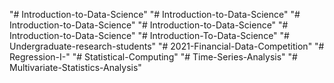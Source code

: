 "# Introduction-to-Data-Science" 
"# Introduction-to-Data-Science" 
"# Introduction-to-Data-Science" 
"# Introduction-to-Data-Science" 
"# Introduction-to-Data-Science" 
"# Introduction-To-Data-Science" 
"# Undergraduate-research-students" 
"# 2021-Financial-Data-Competition" 
"# Regression-I-" 
"# Statistical-Computing" 
"# Time-Series-Analysis" 
"# Multivariate-Statistics-Analysis" 
